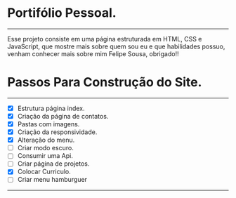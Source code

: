 # Portifólio Pessoal.

<hr>

Esse projeto consiste em uma página estruturada em HTML, CSS e JavaScript, que mostre mais sobre quem sou eu e que habilidades possuo, venham conhecer mais sobre mim Felipe Sousa, obrigado!!

# Passos Para Construção do Site.

<hr>

- [x] Estrutura página index.
- [x] Criação da página de contatos.
- [x] Pastas com imagens.
- [x] Criação da responsividade.
- [x] Alteração do menu.
- [ ] Criar modo escuro.
- [ ] Consumir uma Api.
- [ ] Criar página de projetos.
- [x] Colocar Curriculo.
- [ ] Criar menu hamburguer

<hr>